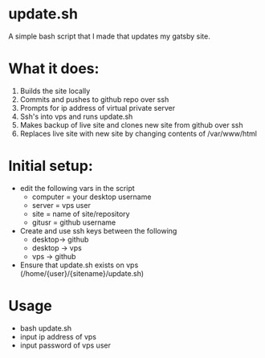 # update.sh
A simple bash script that I made that updates my gatsby site.

# What it does:
1. Builds the site locally
2. Commits and pushes to github repo over ssh
3. Prompts for ip address of virtual private server
4. Ssh's into vps and runs update.sh
5. Makes backup of live site and clones new site from github over ssh
6. Replaces live site with new site by changing contents of /var/www/html

# Initial setup:
+ edit the following vars in the script
   + computer = your desktop username
   + server = vps user
   + site = name of site/repository
   + gitusr = github username
+ Create and use ssh keys between the following 
   + desktop-> github
   + desktop -> vps
   + vps -> github
+ Ensure that update.sh exists on vps (/home/{user}/{sitename}/update.sh)

# Usage
+ bash update.sh
+ input ip address of vps
+ input password of vps user
